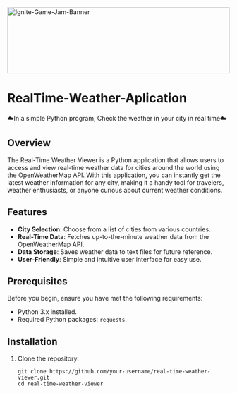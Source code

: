 <img src="https://i.imgur.com/phJRWhB.png" alt="Ignite-Game-Jam-Banner" width="100%" height="150px">

# RealTime-Weather-Aplication
☁️In a simple Python program, Check the weather in your city in real time☁️


## Overview

The Real-Time Weather Viewer is a Python application that allows users to access and view real-time weather data for cities around the world using the OpenWeatherMap API. With this application, you can instantly get the latest weather information for any city, making it a handy tool for travelers, weather enthusiasts, or anyone curious about current weather conditions.

## Features

- **City Selection**: Choose from a list of cities from various countries.
- **Real-Time Data**: Fetches up-to-the-minute weather data from the OpenWeatherMap API.
- **Data Storage**: Saves weather data to text files for future reference.
- **User-Friendly**: Simple and intuitive user interface for easy use.

## Prerequisites

Before you begin, ensure you have met the following requirements:

- Python 3.x installed.
- Required Python packages: `requests`.

## Installation

1. Clone the repository:

   ```shell
   git clone https://github.com/your-username/real-time-weather-viewer.git
   cd real-time-weather-viewer
